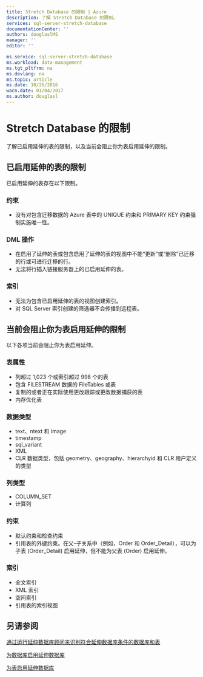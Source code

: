 ```yaml
---
title: Stretch Database 的限制 | Azure
description: 了解 Stretch Database 的限制。
services: sql-server-stretch-database
documentationCenter: ''
authors: douglaslMS
manager: ''
editor: ''

ms.service: sql-server-stretch-database
ms.workload: data-management
ms.tgt_pltfrm: na
ms.devlang: na
ms.topic: article
ms.date: 10/26/2016
wacn.date: 01/04/2017
ms.author: douglasl
---
```


# Stretch Database 的限制
了解已启用延伸的表的限制，以及当前会阻止你为表启用延伸的限制。

## <a name="Caveats"></a>已启用延伸的表的限制
已启用延伸的表存在以下限制。

### 约束
* 没有对包含迁移数据的 Azure 表中的 UNIQUE 约束和 PRIMARY KEY 约束强制实施唯一性。

### DML 操作
* 在启用了延伸的表或包含启用了延伸的表的视图中不能“更新”或“删除”已迁移的行或可进行迁移的行。
* 无法将行插入链接服务器上的已启用延伸的表。

### 索引
* 无法为包含已启用延伸的表的视图创建索引。
* 对 SQL Server 索引创建的筛选器不会传播到远程表。

## <a name="Limitations"></a>当前会阻止你为表启用延伸的限制
以下各项当前会阻止你为表启用延伸。

### 表属性
* 列超过 1,023 个或索引超过 998 个的表
* 包含 FILESTREAM 数据的 FileTables 或表
* 复制的或者正在实际使用更改跟踪或更改数据捕获的表
* 内存优化表

### 数据类型
* text、ntext 和 image
* timestamp
* sql\_variant
* XML
* CLR 数据类型，包括 geometry、geography、hierarchyid 和 CLR 用户定义的类型

### 列类型
* COLUMN\_SET
* 计算列

### 约束
* 默认约束和检查约束
* 引用表的外键约束。在父-子关系中（例如，Order 和 Order\_Detail），可以为子表 (Order\_Detail) 启用延伸，但不能为父表 (Order) 启用延伸。

### 索引
* 全文索引
* XML 索引
* 空间索引
* 引用表的索引视图

## 另请参阅
[通过运行延伸数据库顾问来识别符合延伸数据库条件的数据库和表](./sql-server-stretch-database-identify-databases.md)

[为数据库启用延伸数据库](./sql-server-stretch-database-enable-database.md)

[为表启用延伸数据库](./sql-server-stretch-database-enable-table.md)

<!---HONumber=Mooncake_Quality_Review_0104_2017-->